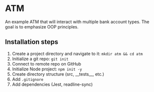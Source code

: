 # ATM

An example ATM that will interact with multiple bank account types. The goal is to emphasize OOP principles.

## Installation steps

1. Create a project directory and navigate to it: `mkdir atm && cd atm`
1. Initialize a git repo: `git init`
1. Connect to remote repo on GitHub
1. Initialize Node project: `npm init -y`
1. Create directory structure (src, \_\_tests\_\_, etc.)
1. Add `.gitignore`
2. Add dependencies (Jest, readline-sync)